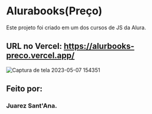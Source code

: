 # Alurabooks(Preço)

Este projeto foi criado em um dos cursos de JS da Alura.

## URL no Vercel: https://alurbooks-preco.vercel.app/

![Captura de tela 2023-05-07 154351](https://user-images.githubusercontent.com/128815359/236696647-b7ac1840-f0f0-4cb0-8cc2-7300888c6d9f.png)

## Feito por:

### Juarez Sant'Ana.
